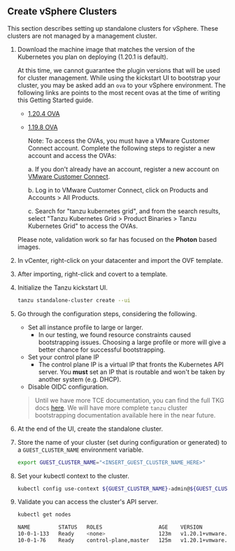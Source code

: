 ## Create vSphere Clusters

This section describes setting up standalone clusters for
vSphere. These clusters are not managed by a management cluster.

1. Download the machine image that matches the version of the Kubernetes you plan on deploying (1.20.1 is default).

    At this time, we cannot guarantee the plugin versions that will be
    used for cluster management. While using the kickstart UI to bootstrap your
    cluster, you may be asked add an `ova` to your vSphere environment. The
    following links are points to the most recent ovas at the time of writing
    this Getting Started guide.

    * [1.20.4
      OVA](http://build-squid.eng.vmware.com/build/mts/release/bora-17759077/publish/lin64/tkg_release/node/ova-photon-3-v1.20.4+vmware.1-tkg.0-2326554155028348692/photon-3-kube-v1.20.4+vmware.1-tkg.0-2326554155028348692.ova)
    * [1.19.8
      OVA](http://build-squid.eng.vmware.com/build/mts/release/bora-17759077/publish/lin64/tkg_release/node/ova-photon-3-v1.19.8+vmware.1-tkg.0-15338136437231643652/photon-3-kube-v1.19.8+vmware.1-tkg.0-15338136437231643652.ova)

      Note: To access the OVAs, you must have a VMware Customer Connect account. Complete the following steps to register a new account and access the OVAs:

      a. If you don't already have an account, register a new account on [VMware Customer Connect](http://my.vmware.com/).

      b. Log in to VMware Customer Connect, click on Products and Accounts > All Products.

      c. Search for "tanzu kubernetes grid", and from the search results, select "Tanzu Kubernetes Grid > Product Binaries > Tanzu Kubernetes Grid" to access the OVAs.

    <!--If you're asked for another `ova` version by the kickstart UI, you can
    download the ova that corresponds to the rc version (e.g. 1,2,3,etc) at the [TKG
    daily builds confluence
    page](https://confluence.eng.vmware.com/pages/viewpage.action?spaceKey=TKG&title=TKG+Release+Daily+Build#TKGReleaseDailyBuild-TKG1.3.0RC.3(March/09/2021)).-->

    Please note, validation work so far has focused on the **Photon** based
    images.

1. In vCenter, right-click on your datacenter and import the OVF template.

1. After importing, right-click and covert to a template.

1. Initialize the Tanzu kickstart UI.

    ```sh
    tanzu standalone-cluster create --ui
    ```

1. Go through the configuration steps, considering the following.

   * Set all instance profile to large or larger.
     * In our testing, we found resource constraints caused bootstrapping
     issues. Choosing a large profile or more will give a better chance for
     successful bootstrapping.
   * Set your control plane IP
     * The control plane IP is a virtual IP that fronts the Kubernetes API
     server. You **must** set an IP that is routable and won't be taken by
     another system (e.g. DHCP).
   * Disable OIDC configuration.

    > Until we have more TCE documentation, you can find the full TKG docs
    > [here](https://docs.vmware.com/en/VMware-Tanzu-Kubernetes-Grid/1.2/vmware-tanzu-kubernetes-grid-12/GUID-mgmt-clusters-deploy-management-clusters.html).
    > We will have more complete `tanzu` cluster bootstrapping documentation available here in the near future.

1. At the end of the UI, create the standalone cluster.

1. Store the name of your cluster (set during configuration or generated) to a
   `GUEST_CLUSTER_NAME` environment variable.

    ```sh
    export GUEST_CLUSTER_NAME="<INSERT_GUEST_CLUSTER_NAME_HERE>"
    ```
1. Set your kubectl context to the cluster.

    ```sh
    kubectl config use-context ${GUEST_CLUSTER_NAME}-admin@${GUEST_CLUSTER_NAME}
    ```

1. Validate you can access the cluster's API server.

    ```sh
    kubectl get nodes

    NAME         STATUS   ROLES                  AGE    VERSION
    10-0-1-133   Ready    <none>                 123m   v1.20.1+vmware.2
    10-0-1-76    Ready    control-plane,master   125m   v1.20.1+vmware.2
    ```
